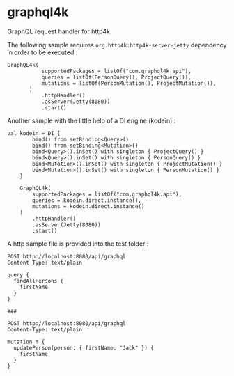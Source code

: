 # graphql4k

GraphQL request handler for http4k 

The following sample requires ```org.http4k:http4k-server-jetty``` dependency in order to be executed : 
```
GraphQL4k(
           supportedPackages = listOf("com.graphql4k.api"),
           queries = listOf(PersonQuery(), ProjectQuery()),
           mutations = listOf(PersonMutation(), ProjectMutation()),
       )
           .httpHandler()
           .asServer(Jetty(8080))
           .start()
```

Another sample with the little help of a DI engine (kodein) : 

```
val kodein = DI {
        bind() from setBinding<Query>()
        bind() from setBinding<Mutation>()
        bind<Query>().inSet() with singleton { ProjectQuery() }
        bind<Query>().inSet() with singleton { PersonQuery() }
        bind<Mutation>().inSet() with singleton { ProjectMutation() }
        bind<Mutation>().inSet() with singleton { PersonMutation() }
    }

    GraphQL4k(
        supportedPackages = listOf("com.graphql4k.api"),
        queries = kodein.direct.instance(),
        mutations = kodein.direct.instance()
    )
        .httpHandler()
        .asServer(Jetty(8080))
        .start()
``` 

A http sample file is provided into the test folder : 
```
POST http://localhost:8080/api/graphql
Content-Type: text/plain

query {
  findAllPersons {
    firstName
  }
}

###

POST http://localhost:8080/api/graphql
Content-Type: text/plain

mutation m {
  updatePerson(person: { firstName: "Jack" }) {
    firstName
  }
}

```
